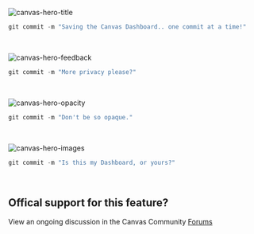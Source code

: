 ![canvas-hero-title](https://media.giphy.com/media/1r8YIXbhk33SJ6s1Sr/giphy.gif)

```javascript
git commit -m "Saving the Canvas Dashboard.. one commit at a time!"
```

</br>

![canvas-hero-feedback](https://media.giphy.com/media/8r2BUb1CT7asdZgkV7/giphy.gif)

```javascript
git commit -m "More privacy please?"
```

</br>

![canvas-hero-opacity](https://media.giphy.com/media/p48ikpoMrQARYiwtw4/giphy.gif)

```javascript
git commit -m "Don't be so opaque."
```

</br>

![canvas-hero-images](https://media.giphy.com/media/874NRlj8qwaOR96vji/giphy.gif)

```javascript
git commit -m "Is this my Dashboard, or yours?"
```

</br>

## Offical support for this feature?
View an ongoing discussion in the Canvas Community [Forums](https://community.canvaslms.com/ideas/10557-let-students-choose-their-own-course-card-images)
